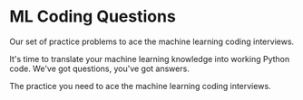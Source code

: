# ML Coding Questions

Our set of practice problems to ace the machine learning coding interviews.

It's time to translate your machine learning knowledge into working Python code.
We've got questions, you've got answers.

The practice you need to ace the machine learning coding interviews.
